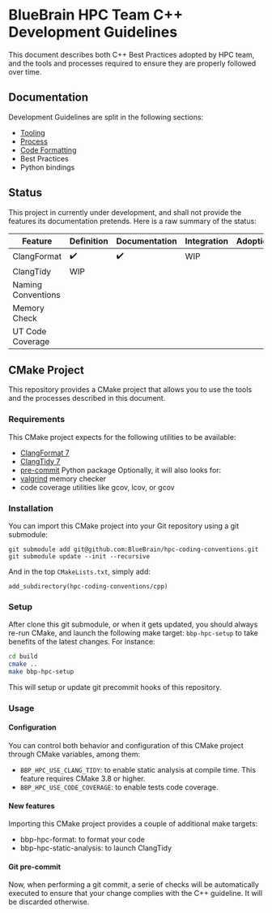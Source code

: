# BlueBrain HPC Team C++ Development Guidelines

This document describes both C++ Best Practices adopted by
HPC team, and the tools and processes required to
ensure they are properly followed over time.

## Documentation

Development Guidelines are split in the following sections:
* [Tooling](./Tooling.md)
* [Process](./Process.md)
* [Code Formatting](./formatting/README.md)
* Best Practices
* Python bindings

## Status

This project in currently under development, and shall not provide the features
its documentation pretends. Here is a raw summary of the status:

| Feature            | Definition         | Documentation      | Integration | Adoption |
| ------------------ | ------------------ | ------------------ | ----------- | -------- |
| ClangFormat        | :heavy_check_mark: | :heavy_check_mark: | WIP         |          |
| ClangTidy          | WIP                |                    |             |          |
| Naming Conventions |                    |                    |             |          |
| Memory Check       |                    |                    |             |          |
| UT Code Coverage   |                    |                    |             |          |

## CMake Project

This repository provides a CMake project that allows you to use the tools and the processes described in this document.

### Requirements

This CMake project expects for the following utilities to be available:
* [ClangFormat 7](https://releases.llvm.org/7.0.0/tools/clang/docs/ClangFormat.html)
* [ClangTidy 7](https://releases.llvm.org/7.0.0/tools/clang/tools/extra/docs/clang-tidy/index.html)
* [pre-commit](https://pre-commit.com/) Python package
Optionally, it will also looks for:
* [valgrind](http://valgrind.org/) memory checker
* code coverage utilities like gcov, lcov, or gcov

### Installation

You can import this CMake project into your Git repository using a git submodule:
```
git submodule add git@github.com:BlueBrain/hpc-coding-conventions.git
git submodule update --init --recursive
```

And in the top `CMakeLists.txt`, simply add:
```
add_subdirectory(hpc-coding-conventions/cpp)
```

### Setup

After clone this git submodule, or when it
gets updated, you should always re-run CMake, and launch the following make target: `bbp-hpc-setup` to take benefits of the latest changes. For instance:

```sh
cd build
cmake ..
make bbp-hpc-setup
```

This will setup or update git precommit hooks of
this repository.

### Usage

#### Configuration

You can control both behavior and configuration
of this CMake project through CMake variables, among them:

* `BBP_HPC_USE_CLANG_TIDY`: to enable static analysis at compile time.
  This feature requires CMake 3.8 or higher.
* `BBP_HPC_USE_CODE_COVERAGE`: to enable tests code coverage.

#### New features

Importing this CMake project provides a couple of additional make targets:
* bbp-hpc-format: to format your code
* bbp-hpc-static-analysis: to launch ClangTidy

#### Git pre-commit

Now, when performing a git commit, a serie of checks will be automatically
executed to ensure that your change complies with the C++ guideline.
It will be discarded otherwise.
